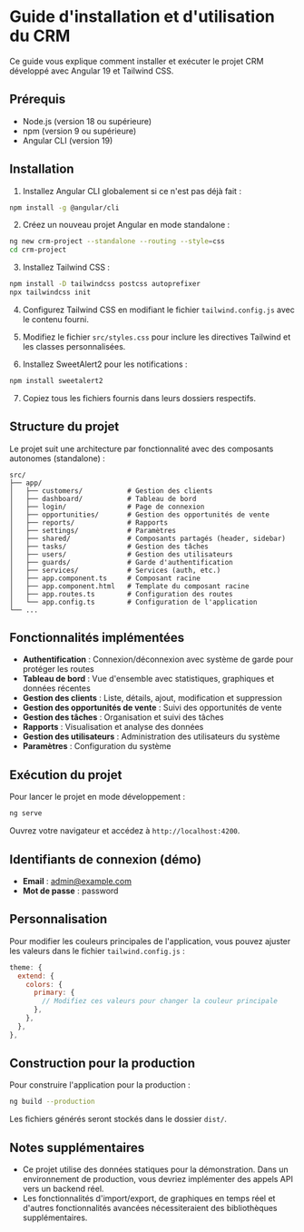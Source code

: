 # Guide d'installation et d'utilisation du CRM

Ce guide vous explique comment installer et exécuter le projet CRM développé avec Angular 19 et Tailwind CSS.

## Prérequis

- Node.js (version 18 ou supérieure)
- npm (version 9 ou supérieure)
- Angular CLI (version 19)

## Installation

1. Installez Angular CLI globalement si ce n'est pas déjà fait :

```bash
npm install -g @angular/cli
```

2. Créez un nouveau projet Angular en mode standalone :

```bash
ng new crm-project --standalone --routing --style=css
cd crm-project
```

3. Installez Tailwind CSS :

```bash
npm install -D tailwindcss postcss autoprefixer
npx tailwindcss init
```

4. Configurez Tailwind CSS en modifiant le fichier `tailwind.config.js` avec le contenu fourni.

5. Modifiez le fichier `src/styles.css` pour inclure les directives Tailwind et les classes personnalisées.

6. Installez SweetAlert2 pour les notifications :

```bash
npm install sweetalert2
```

7. Copiez tous les fichiers fournis dans leurs dossiers respectifs.

## Structure du projet

Le projet suit une architecture par fonctionnalité avec des composants autonomes (standalone) :

```
src/
├── app/
│   ├── customers/           # Gestion des clients
│   ├── dashboard/           # Tableau de bord
│   ├── login/               # Page de connexion
│   ├── opportunities/       # Gestion des opportunités de vente
│   ├── reports/             # Rapports
│   ├── settings/            # Paramètres
│   ├── shared/              # Composants partagés (header, sidebar)
│   ├── tasks/               # Gestion des tâches
│   ├── users/               # Gestion des utilisateurs
│   ├── guards/              # Garde d'authentification
│   ├── services/            # Services (auth, etc.)
│   ├── app.component.ts     # Composant racine
│   ├── app.component.html   # Template du composant racine
│   ├── app.routes.ts        # Configuration des routes
│   └── app.config.ts        # Configuration de l'application
└── ...
```

## Fonctionnalités implémentées

- **Authentification** : Connexion/déconnexion avec système de garde pour protéger les routes
- **Tableau de bord** : Vue d'ensemble avec statistiques, graphiques et données récentes
- **Gestion des clients** : Liste, détails, ajout, modification et suppression
- **Gestion des opportunités de vente** : Suivi des opportunités de vente
- **Gestion des tâches** : Organisation et suivi des tâches
- **Rapports** : Visualisation et analyse des données
- **Gestion des utilisateurs** : Administration des utilisateurs du système
- **Paramètres** : Configuration du système

## Exécution du projet

Pour lancer le projet en mode développement :

```bash
ng serve
```

Ouvrez votre navigateur et accédez à `http://localhost:4200`.

## Identifiants de connexion (démo)

- **Email** : admin@example.com
- **Mot de passe** : password

## Personnalisation

Pour modifier les couleurs principales de l'application, vous pouvez ajuster les valeurs dans le fichier `tailwind.config.js` :

```javascript
theme: {
  extend: {
    colors: {
      primary: {
        // Modifiez ces valeurs pour changer la couleur principale
      },
    },
  },
},
```

## Construction pour la production

Pour construire l'application pour la production :

```bash
ng build --production
```

Les fichiers générés seront stockés dans le dossier `dist/`.

## Notes supplémentaires

- Ce projet utilise des données statiques pour la démonstration. Dans un environnement de production, vous devriez implémenter des appels API vers un backend réel.
- Les fonctionnalités d'import/export, de graphiques en temps réel et d'autres fonctionnalités avancées nécessiteraient des bibliothèques supplémentaires.